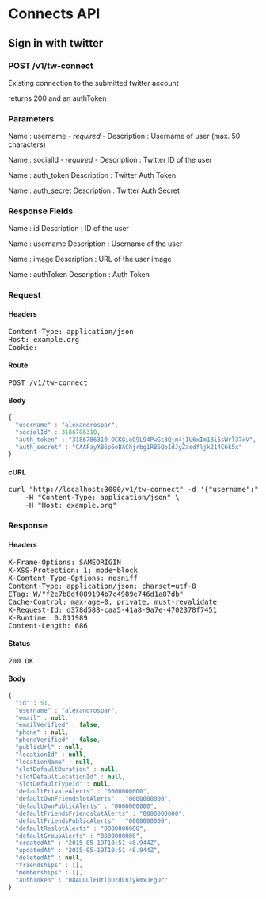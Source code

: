 # Connects API

## Sign in with twitter

### POST /v1/tw-connect

Existing connection to the submitted twitter account

returns 200 and an authToken

### Parameters

Name : username *- required -*
Description : Username of user (max. 50 characters)

Name : socialId *- required -*
Description : Twitter ID of the user

Name : auth_token
Description : Twitter Auth Token

Name : auth_secret
Description : Twitter Auth Secret


### Response Fields

Name : id
Description : ID of the user

Name : username
Description : Username of the user

Name : image
Description : URL of the user image

Name : authToken
Description : Auth Token

### Request

#### Headers

<pre>Content-Type: application/json
Host: example.org
Cookie: </pre>

#### Route

<pre>POST /v1/tw-connect</pre>

#### Body
```javascript
{
  "username" : "alexandrospar",
  "socialId" : 3186786310,
  "auth_token" : "3186786310-OCKGioG9L94PwGc3Qjm4jIU6xIm1Bi5sWrl37xV",
  "auth_secret" : "CAAFayXB6p6oBAChjrbg1RB6QoIdJyZasdfljk214C6k5x"
}
```


#### cURL

<pre class="request">curl &quot;http://localhost:3000/v1/tw-connect&quot; -d &#39;{&quot;username&quot;:&quot;alexandrospar&quot;,&quot;socialId&quot;:3186786310,&quot;auth_token&quot;:&quot;3186786310-OCKGioG9L94PwGc3Qjm4jIU6xIm1Bi5sWrl37xV&quot;,&quot;auth_secret&quot;:&quot;CAAFayXB6p6oBAChjrbg1RB6QoIdJyZasdfljk214C6k5x&quot;}&#39; -X POST \
	-H &quot;Content-Type: application/json&quot; \
	-H &quot;Host: example.org&quot;</pre>

### Response

#### Headers

<pre>X-Frame-Options: SAMEORIGIN
X-XSS-Protection: 1; mode=block
X-Content-Type-Options: nosniff
Content-Type: application/json; charset=utf-8
ETag: W/&quot;f2e7b8df089194b7c4989e746d1a87db&quot;
Cache-Control: max-age=0, private, must-revalidate
X-Request-Id: d378d588-caa5-41a8-9a7e-4702378f7451
X-Runtime: 0.011989
Content-Length: 686</pre>

#### Status

<pre>200 OK</pre>

#### Body

```javascript
{
  "id" : 51,
  "username" : "alexandrospar",
  "email" : null,
  "emailVerified" : false,
  "phone" : null,
  "phoneVerified" : false,
  "publicUrl" : null,
  "locationId" : null,
  "locationName" : null,
  "slotDefaultDuration" : null,
  "slotDefaultLocationId" : null,
  "slotDefaultTypeId" : null,
  "defaultPrivateAlerts" : "0000000000",
  "defaultOwnFriendslotAlerts" : "0000000000",
  "defaultOwnPublicAlerts" : "0000000000",
  "defaultFriendsFriendslotAlerts" : "0000000000",
  "defaultFriendsPublicAlerts" : "0000000000",
  "defaultReslotAlerts" : "0000000000",
  "defaultGroupAlerts" : "0000000000",
  "createdAt" : "2015-05-19T10:51:48.944Z",
  "updatedAt" : "2015-05-19T10:51:48.944Z",
  "deletedAt" : null,
  "friendships" : [],
  "memberships" : [],
  "authToken" : "08AUCDlEOtlpUZdCniykmxJFgDc"
}
```

